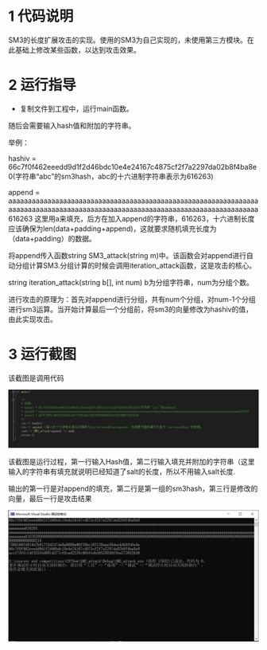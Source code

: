 # 1 代码说明

SM3的长度扩展攻击的实现。使用的SM3为自己实现的，未使用第三方模块。在此基础上修改某些函数，以达到攻击效果。

# 2 运行指导

- 复制文件到工程中，运行main函数。

 随后会需要输入hash值和附加的字符串。
 
 举例：
 
 hashiv = 66c7f0f462eeedd9d1f2d46bdc10e4e24167c4875cf2f7a2297da02b8f4ba8e0(字符串“abc”的sm3hash，abc的十六进制字符串表示为616263)
 
 append = aaaaaaaaaaaaaaaaaaaaaaaaaaaaaaaaaaaaaaaaaaaaaaaaaaaaaaaaaaaaaaaaaaaaaaaaaaaaaaaaaaaaaaaaaaaaaaaaaaaaaaaaaaaaaaaaaaaaaaaaaaaaaaaa616263 这里用a来填充，后方在加入append的字符串，616263，十六进制长度应该确保为len(data+padding+append)，这就要求随机填充长度为（data+padding）的数据。
 
 将append传入函数string SM3_attack(string m)中。该函数会对append进行自动分组计算SM3.分组计算的时候会调用iteration_attack函数，这是攻击的核心。
 
 string iteration_attack(string b[], int num) b为分组字符串，num为分组个数。
 
进行攻击的原理为：首先对append进行分组，共有num个分组，对num-1个分组进行sm3运算。当开始计算最后一个分组前，将sm3的向量修改为hashiv的值，由此实现攻击。

# 3 运行截图

该截图是调用代码

![image](https://raw.githubusercontent.com/Pozsk209/automatic-octo-tribble/main/pic/Latt1.PNG)

该截图是运行过程，第一行输入Hash值，第二行输入填充并附加的字符串（这里输入的字符串有填充就说明已经知道了salt的长度，所以不用输入salt长度.

输出的第一行是对append的填充，第二行是第一组的sm3hash，第三行是修改的向量，最后一行是攻击结果

 ![image](https://raw.githubusercontent.com/Pozsk209/automatic-octo-tribble/main/pic/Latt2.PNG)

